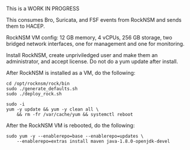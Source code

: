 This is a WORK IN PROGRESS

This consumes Bro, Suricata, and FSF events from RockNSM and sends
them to HACEP.

RockNSM VM config:  12 GB memory, 4 vCPUs, 256 GB storage, two
bridged network interfaces, one for management and one for monitoring.

Install RockNSM, create unpriviledged user and make them an
administrator, and accept license.  Do not do a yum update after
install.

After RockNSM is installed as a VM, do the following:

    cd /opt/rocknsm/rock/bin
    sudo ./generate_defaults.sh
    sudo ./deploy_rock.sh

    sudo -i
    yum -y update && yum -y clean all \
        && rm -fr /var/cache/yum && systemctl reboot

After the RockNSM VM is rebooted, do the following:

    sudo yum -y --enablerepo=base --enablerepo=updates \
        --enablerepo=extras install maven java-1.8.0-openjdk-devel

